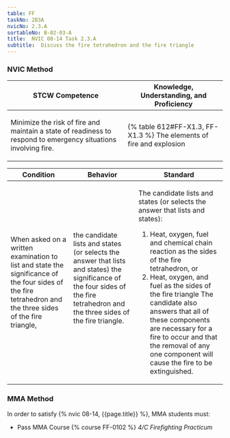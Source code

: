 ```yaml
---
table: FF
taskNo: 2B3A
nvicNo: 2.3.A 
sortableNo: B-02-03-A
title:  NVIC 08-14 Task 2.3.A
subtitle:  Discuss the fire tetrahedron and the fire triangle
---
```






### NVIC Method

<a style="display:none;" onclick="togglevisibility('nvic_methods')" >Show NVIC method.</a>

<div id='nvic_methods' class='show'>

<table>
<thead>
<tr>
<th class='forty'> STCW Competence </th>
<th class='sixty'> Knowledge, Understanding, and Proficiency </th>
</tr>
</thead>

<tbody>
<tr><td markdown='1'>

Minimize the risk of fire and maintain a state of readiness to respond to emergency situations involving fire.

</td><td markdown='1'>

{% table 612#FF-X1.3, FF-X1.3 %} The elements of fire and explosion

</td></tr>


</tbody>
</table>


<table>
<thead>
<tr><th class='twenty'>  Condition </th><th class='twenty'> Behavior </th><th  class='sixty'>Standard </th></tr>
</thead>
<tbody >



<tr><td markdown='1'>

When asked on a written examination to list and state the significance of the four sides of the fire tetrahedron and the three sides of the fire triangle,

</td><td markdown='1'>

the candidate lists and states (or selects the answer that lists and states) the significance of the four sides of the fire tetrahedron and the three sides of the fire triangle.

<br>

<div class="tooltip" markdown='1'>



</div>


</td><td markdown='1'>

The candidate lists and states (or selects the answer that lists and states):
 
1. Heat, oxygen, fuel and chemical chain reaction as the sides of the fire tetrahedron, or 
2. Heat, oxygen, and fuel as the sides of the fire triangle The candidate also answers that all of these components are necessary for a fire to occur and that the removal of any one component will cause the fire to be extinguished.

</td></tr>
</tbody>
</table>
</div>


### MMA Method

In order to satisfy  {% nvic 08-14, {{page.title}}  %}, MMA students must:

* Pass MMA Course {% course FF-0102 %}  *4/C Firefighting Practicum*
